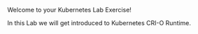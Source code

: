 Welcome to your Kubernetes Lab Exercise!

In this Lab we will get introduced to Kubernetes CRI-O Runtime.